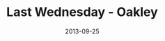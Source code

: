 ---
layout: message
category: message
series: "#culture"
title: "Last Wednesday - Oakley"
date: 2013-09-25
message_id: 823
---